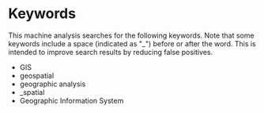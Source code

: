 # Keywords

This machine analysis searches for the following keywords.  Note that some keywords include a space (indicated as "_") before or after the word.  This is intended to improve search results by reducing false positives.

- GIS
- geospatial
- geographic analysis
- _spatial
- Geographic Information System
